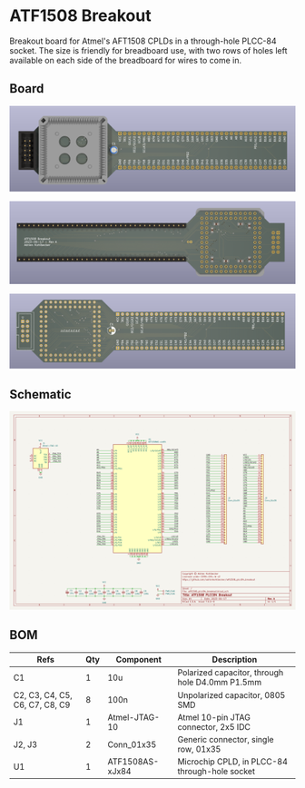 # ATF1508 Breakout

Breakout board for Atmel's AFT1508 CPLDs in a through-hole PLCC-84 socket. The size is friendly for breadboard use, with two rows of holes left available on each side of the breadboard for wires to come in.

## Board

![board-1](./images/board-1.png)

![board-2](./images/board-2.png)

![board-3](./images/board-3.png)

## Schematic

![schematic](./images/schematic.png)

## BOM

| Refs | Qty | Component | Description |
| ----- | --- | ---- | ----------- |
| C1 | 1 | 10u | Polarized capacitor, through hole D4.0mm P1.5mm |
| C2, C3, C4, C5, C6, C7, C8, C9 | 8 | 100n | Unpolarized capacitor, 0805 SMD |
| J1 | 1 | Atmel-JTAG-10 | Atmel 10-pin JTAG connector, 2x5 IDC |
| J2, J3 | 2 | Conn_01x35 | Generic connector, single row, 01x35 |
| U1 | 1 | ATF1508AS-xJx84 | Microchip CPLD, in PLCC-84 through-hole socket |
